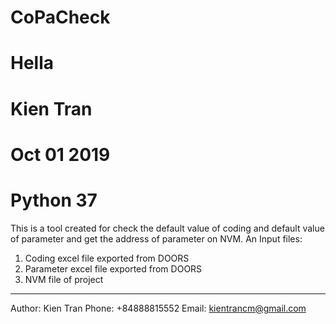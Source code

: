 # CoPaCheck
# Hella
# Kien Tran
# Oct 01 2019
# Python 37

This is a tool created for check the default value of coding and default value of parameter and get the address of parameter on NVM.
An Input files:
1. Coding excel file exported from DOORS
2. Parameter excel file exported from DOORS
3. NVM file of project
------------------------

Author:
Kien Tran
Phone: +84888815552
Email: kientrancm@gmail.com
